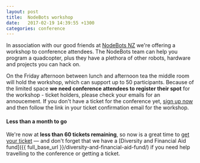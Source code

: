```yaml
---
layout: post
title:  NodeBots workshop
date:   2017-02-19 14:39:55 +1300
categories: conference
---
```


In association with our good friends at [NodeBots NZ](http://nodebots.co.nz/)
we're offering a workshop to conference attendees. The NodeBots team can help
you program a quadcopter, plus they have a plethora of other robots, hardware
and projects you can hack on.

On the Friday afternoon between lunch and afternoon tea the middle room will
hold the workshop, which can support up to 50 participants. Because of the
limited space __we need conference attendees to register their spot__ for the
workshop - ticket holders, please check your emails for an annoucement. If you
don't have a ticket for the conference yet, [sign up
now](https://ti.to/javascript-nz/nz-js-con-2017) and then follow the link in
your ticket confirmation email for the workshop.

#### Less than a month to go

We're now at __less than 60 tickets remaining__, so now is a great time to [get your ticket](https://ti.to/javascript-nz/nz-js-con-2017) —
and don't forget that we have a [Diversity and Financial Aid fund]({{
full_base_url }}/diversity-and-financial-aid-fund/) if you need help travelling to
the conference or getting a ticket.
